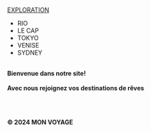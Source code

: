 <html lang="en">
<head>
    <meta charset="UTF-8">
    <meta name="viewport" content="width=device-width, initial-scale=1.0">
    <title>DESTINATIONS DE REVE</title>
    <link rel="stylesheet" href="style.css">
</head>
<body>
    <div class="imagedefond">
        <nav>
            <br><a href="#" id="logo">EXPLORATION</a>
            <ul>
                <li><a href="RIO DE JANEIRO.html"style="text-decoration: none;">RIO</a></li>
                <li><a href="LE CAP.html"style="text-decoration: none;">LE CAP</a></li>
                <li><a href="TOKYO.html"style="text-decoration: none;">TOKYO</a></li>
                <li><a href="VENISE.html"style="text-decoration: none;">VENISE</a></li>
                <li><a href="SYDNEY.html"style="text-decoration: none;">SYDNEY</a></li>              
            </ul>
        </nav>
        <main>
            <p><strong id="fr"><br>Bienvenue dans notre site!
            <br><br>Avec nous rejoignez vos destinations de rêves</strong>
            </p>
       </main>      
        <footer>
           <br><br><p><strong id="Vr">&copy; 2024 MON VOYAGE</strong></p>
        </footer>
    </div>             
</body>
</html>
